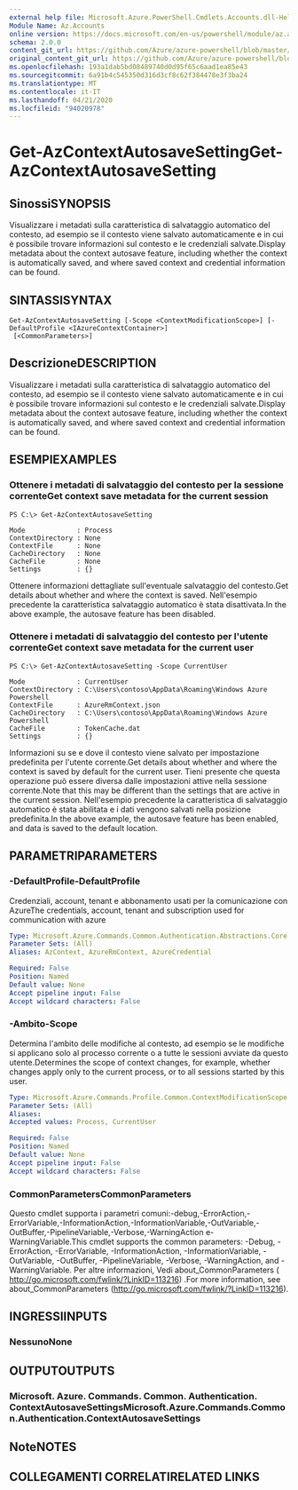 ```yaml
---
external help file: Microsoft.Azure.PowerShell.Cmdlets.Accounts.dll-Help.xml
Module Name: Az.Accounts
online version: https://docs.microsoft.com/en-us/powershell/module/az.accounts/get-azcontextautosavesetting
schema: 2.0.0
content_git_url: https://github.com/Azure/azure-powershell/blob/master/src/Accounts/Accounts/help/Get-AzContextAutosaveSetting.md
original_content_git_url: https://github.com/Azure/azure-powershell/blob/master/src/Accounts/Accounts/help/Get-AzContextAutosaveSetting.md
ms.openlocfilehash: 193a1dab5bd08489740d0d95f65c6aad1ea85e43
ms.sourcegitcommit: 6a91b4c545350d316d3cf8c62f384478e3f3ba24
ms.translationtype: MT
ms.contentlocale: it-IT
ms.lasthandoff: 04/21/2020
ms.locfileid: "94020978"
---
```

# <span data-ttu-id="9a77d-101">Get-AzContextAutosaveSetting</span><span class="sxs-lookup"><span data-stu-id="9a77d-101">Get-AzContextAutosaveSetting</span></span>

## <span data-ttu-id="9a77d-102">Sinossi</span><span class="sxs-lookup"><span data-stu-id="9a77d-102">SYNOPSIS</span></span>
<span data-ttu-id="9a77d-103">Visualizzare i metadati sulla caratteristica di salvataggio automatico del contesto, ad esempio se il contesto viene salvato automaticamente e in cui è possibile trovare informazioni sul contesto e le credenziali salvate.</span><span class="sxs-lookup"><span data-stu-id="9a77d-103">Display metadata about the context autosave feature, including whether the context is automatically saved, and where saved context and credential information can be found.</span></span>

## <span data-ttu-id="9a77d-104">SINTASSI</span><span class="sxs-lookup"><span data-stu-id="9a77d-104">SYNTAX</span></span>

```
Get-AzContextAutosaveSetting [-Scope <ContextModificationScope>] [-DefaultProfile <IAzureContextContainer>]
 [<CommonParameters>]
```

## <span data-ttu-id="9a77d-105">Descrizione</span><span class="sxs-lookup"><span data-stu-id="9a77d-105">DESCRIPTION</span></span>
<span data-ttu-id="9a77d-106">Visualizzare i metadati sulla caratteristica di salvataggio automatico del contesto, ad esempio se il contesto viene salvato automaticamente e in cui è possibile trovare informazioni sul contesto e le credenziali salvate.</span><span class="sxs-lookup"><span data-stu-id="9a77d-106">Display metadata about the context autosave feature, including whether the context is automatically saved, and where saved context and credential information can be found.</span></span>

## <span data-ttu-id="9a77d-107">ESEMPI</span><span class="sxs-lookup"><span data-stu-id="9a77d-107">EXAMPLES</span></span>

### <span data-ttu-id="9a77d-108">Ottenere i metadati di salvataggio del contesto per la sessione corrente</span><span class="sxs-lookup"><span data-stu-id="9a77d-108">Get context save metadata for the current session</span></span>
```
PS C:\> Get-AzContextAutosaveSetting

Mode             : Process
ContextDirectory : None
ContextFile      : None
CacheDirectory   : None
CacheFile        : None
Settings         : {}
```

<span data-ttu-id="9a77d-109">Ottenere informazioni dettagliate sull'eventuale salvataggio del contesto.</span><span class="sxs-lookup"><span data-stu-id="9a77d-109">Get details about whether and where the context is saved.</span></span>  <span data-ttu-id="9a77d-110">Nell'esempio precedente la caratteristica salvataggio automatico è stata disattivata.</span><span class="sxs-lookup"><span data-stu-id="9a77d-110">In the above example, the autosave feature has been disabled.</span></span>

### <span data-ttu-id="9a77d-111">Ottenere i metadati di salvataggio del contesto per l'utente corrente</span><span class="sxs-lookup"><span data-stu-id="9a77d-111">Get context save metadata for the current user</span></span>
```
PS C:\> Get-AzContextAutosaveSetting -Scope CurrentUser

Mode             : CurrentUser
ContextDirectory : C:\Users\contoso\AppData\Roaming\Windows Azure Powershell
ContextFile      : AzureRmContext.json
CacheDirectory   : C:\Users\contoso\AppData\Roaming\Windows Azure Powershell
CacheFile        : TokenCache.dat
Settings         : {}
```

<span data-ttu-id="9a77d-112">Informazioni su se e dove il contesto viene salvato per impostazione predefinita per l'utente corrente.</span><span class="sxs-lookup"><span data-stu-id="9a77d-112">Get details about whether and where the context is saved by default for the current user.</span></span>  <span data-ttu-id="9a77d-113">Tieni presente che questa operazione può essere diversa dalle impostazioni attive nella sessione corrente.</span><span class="sxs-lookup"><span data-stu-id="9a77d-113">Note that this may be different than the settings that are active in the current session.</span></span> <span data-ttu-id="9a77d-114">Nell'esempio precedente la caratteristica di salvataggio automatico è stata abilitata e i dati vengono salvati nella posizione predefinita.</span><span class="sxs-lookup"><span data-stu-id="9a77d-114">In the above example, the autosave feature has been enabled, and data is saved to the default location.</span></span>

## <span data-ttu-id="9a77d-115">PARAMETRI</span><span class="sxs-lookup"><span data-stu-id="9a77d-115">PARAMETERS</span></span>

### <span data-ttu-id="9a77d-116">-DefaultProfile</span><span class="sxs-lookup"><span data-stu-id="9a77d-116">-DefaultProfile</span></span>
<span data-ttu-id="9a77d-117">Credenziali, account, tenant e abbonamento usati per la comunicazione con Azure</span><span class="sxs-lookup"><span data-stu-id="9a77d-117">The credentials, account, tenant and subscription used for communication with azure</span></span>

```yaml
Type: Microsoft.Azure.Commands.Common.Authentication.Abstractions.Core.IAzureContextContainer
Parameter Sets: (All)
Aliases: AzContext, AzureRmContext, AzureCredential

Required: False
Position: Named
Default value: None
Accept pipeline input: False
Accept wildcard characters: False
```

### <span data-ttu-id="9a77d-118">-Ambito</span><span class="sxs-lookup"><span data-stu-id="9a77d-118">-Scope</span></span>
<span data-ttu-id="9a77d-119">Determina l'ambito delle modifiche al contesto, ad esempio se le modifiche si applicano solo al processo corrente o a tutte le sessioni avviate da questo utente.</span><span class="sxs-lookup"><span data-stu-id="9a77d-119">Determines the scope of context changes, for example, whether changes apply only to the current process, or to all sessions started by this user.</span></span>

```yaml
Type: Microsoft.Azure.Commands.Profile.Common.ContextModificationScope
Parameter Sets: (All)
Aliases:
Accepted values: Process, CurrentUser

Required: False
Position: Named
Default value: None
Accept pipeline input: False
Accept wildcard characters: False
```

### <span data-ttu-id="9a77d-120">CommonParameters</span><span class="sxs-lookup"><span data-stu-id="9a77d-120">CommonParameters</span></span>
<span data-ttu-id="9a77d-121">Questo cmdlet supporta i parametri comuni:-debug,-ErrorAction,-ErrorVariable,-InformationAction,-InformationVariable,-OutVariable,-OutBuffer,-PipelineVariable,-Verbose,-WarningAction e-WarningVariable.</span><span class="sxs-lookup"><span data-stu-id="9a77d-121">This cmdlet supports the common parameters: -Debug, -ErrorAction, -ErrorVariable, -InformationAction, -InformationVariable, -OutVariable, -OutBuffer, -PipelineVariable, -Verbose, -WarningAction, and -WarningVariable.</span></span> <span data-ttu-id="9a77d-122">Per altre informazioni, Vedi about_CommonParameters ( http://go.microsoft.com/fwlink/?LinkID=113216) .</span><span class="sxs-lookup"><span data-stu-id="9a77d-122">For more information, see about_CommonParameters (http://go.microsoft.com/fwlink/?LinkID=113216).</span></span>

## <span data-ttu-id="9a77d-123">INGRESSI</span><span class="sxs-lookup"><span data-stu-id="9a77d-123">INPUTS</span></span>

### <span data-ttu-id="9a77d-124">Nessuno</span><span class="sxs-lookup"><span data-stu-id="9a77d-124">None</span></span>

## <span data-ttu-id="9a77d-125">OUTPUT</span><span class="sxs-lookup"><span data-stu-id="9a77d-125">OUTPUTS</span></span>

### <span data-ttu-id="9a77d-126">Microsoft. Azure. Commands. Common. Authentication. ContextAutosaveSettings</span><span class="sxs-lookup"><span data-stu-id="9a77d-126">Microsoft.Azure.Commands.Common.Authentication.ContextAutosaveSettings</span></span>

## <span data-ttu-id="9a77d-127">Note</span><span class="sxs-lookup"><span data-stu-id="9a77d-127">NOTES</span></span>

## <span data-ttu-id="9a77d-128">COLLEGAMENTI CORRELATI</span><span class="sxs-lookup"><span data-stu-id="9a77d-128">RELATED LINKS</span></span>
